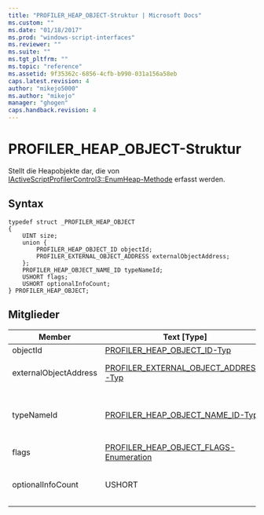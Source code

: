 ```yaml
---
title: "PROFILER_HEAP_OBJECT-Struktur | Microsoft Docs"
ms.custom: ""
ms.date: "01/18/2017"
ms.prod: "windows-script-interfaces"
ms.reviewer: ""
ms.suite: ""
ms.tgt_pltfrm: ""
ms.topic: "reference"
ms.assetid: 9f35362c-6856-4cfb-b990-031a156a58eb
caps.latest.revision: 4
author: "mikejo5000"
ms.author: "mikejo"
manager: "ghogen"
caps.handback.revision: 4
---
```

# PROFILER_HEAP_OBJECT-Struktur
Stellt die Heapobjekte dar, die von [IActiveScriptProfilerControl3::EnumHeap\-Methode](../../winscript/reference/iactivescriptprofilercontrol3-enumheap-method.md) erfasst werden.  
  
## Syntax  
  
```  
typedef struct _PROFILER_HEAP_OBJECT  
{  
    UINT size;  
    union {  
        PROFILER_HEAP_OBJECT_ID objectId;  
        PROFILER_EXTERNAL_OBJECT_ADDRESS externalObjectAddress;  
    };  
    PROFILER_HEAP_OBJECT_NAME_ID typeNameId;  
    USHORT flags;   
    USHORT optionalInfoCount;  
} PROFILER_HEAP_OBJECT;  
```  
  
## Mitglieder  
  
|Member|Text \[Type\]|Description|  
|------------|-------------------|-----------------|  
|objectId|[PROFILER\_HEAP\_OBJECT\_ID\-Typ](../../winscript/reference/profiler-heap-object-id-type.md)|Die ID des Heapobjekts.|  
|externalObjectAddress|[PROFILER\_EXTERNAL\_OBJECT\_ADDRESS\-Typ](../../winscript/reference/profiler-external-object-address-type.md)|Die externe Objektadresse eines Objekts, wie ein Objekt \+\+\-allocated, das außerhalb von JavaScript\-Heaps ist.|  
|typeNameId|[PROFILER\_HEAP\_OBJECT\_NAME\_ID\-Typ](../../winscript/reference/profiler-heap-object-name-id-type.md)|Die ID des Heapobjekttypnamens abgerufen, von [IActiveScriptProfilerHeapEnum::GetNameIdMap](../../winscript/reference/iactivescriptprofilerheapenum-getnameidmap.md).  Nur eine von `externalObjectAddress` oder von `typeName` ist je nach `flags`\-Wert vorhanden.|  
|flags|[PROFILER\_HEAP\_OBJECT\_FLAGS\-Enumeration](../../winscript/reference/profiler-heap-object-flags-enumeration.md)|Die Flags, die grundlegende Informationen zum Heapobjekt enthalten.|  
|optionalInfoCount|USHORT|Die Anzahl der [PROFILER\_HEAP\_OBJECT\_OPTIONAL\_INFO\-Struktur](../../winscript/reference/profiler-heap-object-optional-info-structure.md) Datensätzen, die für das Heapobjekt verfügbar sind.|